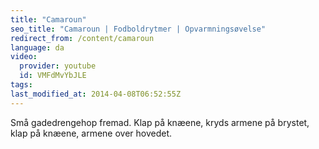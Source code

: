 ```yaml
---
title: "Camaroun"
seo_title: "Camaroun | Fodboldrytmer | Opvarmningsøvelse"
redirect_from: /content/camaroun
language: da
video:
  provider: youtube
  id: VMFdMvYbJLE
tags:
last_modified_at: 2014-04-08T06:52:55Z
---
```


Små gadedrengehop fremad. Klap på knæene, kryds armene på brystet,
klap på knæene, armene over hovedet.
